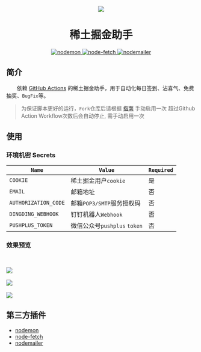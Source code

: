 <p align="center">
  <img src="./docs/logo.svg" />
</p>

<h1 align="center">稀土掘金助手</h1>

<p align="center">
  <a href="https://github.com/remy/nodemon">
    <img src="https://img.shields.io/badge/nodemon-2.0.16-blue.svg" alt="nodemon" />
  </a>
  <a href="https://github.com/node-fetch/node-fetch">
    <img src="https://img.shields.io/badge/node--fetch-2.6.7-brightgreen.svg" alt="node-fetch" />
  </a>
  <a href="https://github.com/nodemailer/nodemailer">
    <img src="https://img.shields.io/badge/nodemailer-6.7.6-important.svg" alt="nodemailer" />
  </a>
</p>

## 简介

&emsp;&emsp;依赖 [GitHub Actions](https://docs.github.com/cn/actions/learn-github-actions/understanding-github-actions) 的稀土掘金助手，用于自动化每日签到、沾喜气、免费抽奖、`BugFix`等。

> 为保证脚本更好的运行，`Fork`仓库后请根据 [指南](https://juejin.cn/post/7108615649777156104#heading-13) 手动启用一次
> 超过Github Action Workflow次数后会自动停止, 需手动启用一次

## 使用

### 环境机密 Secrets

| `Name` | `Value` | `Required` |
| --- | --- | --- |
| `COOKIE` | 稀土掘金用户`cookie` | 是 |
| `EMAIL` | 邮箱地址 | 否 |
| `AUTHORIZATION_CODE` | 邮箱`POP3/SMTP`服务授权码 | 否 |
| `DINGDING_WEBHOOK` | 钉钉机器人`Webhook` | 否 |
| `PUSHPLUS_TOKEN` | 微信公众号`pushplus` `token` | 否 |

### 效果预览

<br/>
<p align="left">
  <img src="./docs/email.png" /></br></br>
  <img src="./docs/dingding.png" /></br></br>
  <img src="./docs/pushplus.png" />
</p>

## 第三方插件

* [nodemon](https://github.com/remy/nodemon)
* [node-fetch](https://github.com/node-fetch/node-fetch)
* [nodemailer](https://github.com/nodemailer/nodemailer)
